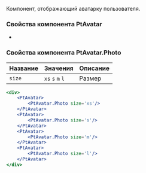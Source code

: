 Компонент, отображающий аватарку пользователя.

### Свойства компонента PtAvatar
-

### Свойства компонента PtAvatar.Photo

| Название | Значения | Описание |
| -------- | -------- | -------- |
| `size` | `xs` `s` `m` `l` | Размер |

```jsx
<div>
	<PtAvatar>
		<PtAvatar.Photo size='xs'/>
	</PtAvatar>
	<PtAvatar>
		<PtAvatar.Photo size='s'/>
	</PtAvatar>
	<PtAvatar>
		<PtAvatar.Photo size='m'/>
	</PtAvatar>
	<PtAvatar>
		<PtAvatar.Photo size='l'/>
	</PtAvatar>
</div>
```
